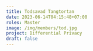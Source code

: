 ```yaml
---
title: Todsavad Tangtortan
date: 2023-06-14T04:15:48+07:00
roles: Master
image: /img/members/tod.jpg
project: Differential Privacy
draft: false
---
```


